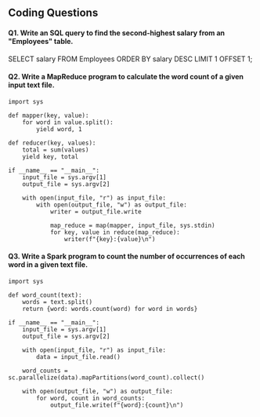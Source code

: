 
## Coding Questions
<h4> Q1. Write an SQL query to find the second-highest salary from an "Employees" table. </h4>

SELECT salary
FROM Employees
ORDER BY salary DESC
LIMIT 1
OFFSET 1;

<h4> Q2. Write a MapReduce program to calculate the word count of a given input text file. </h4>

```
import sys

def mapper(key, value):
    for word in value.split():
        yield word, 1

def reducer(key, values):
    total = sum(values)
    yield key, total

if __name__ == "__main__":
    input_file = sys.argv[1]
    output_file = sys.argv[2]

    with open(input_file, "r") as input_file:
        with open(output_file, "w") as output_file:
            writer = output_file.write

            map_reduce = map(mapper, input_file, sys.stdin)
            for key, value in reduce(map_reduce):
                writer(f"{key}:{value}\n")
```

#### Q3. Write a Spark program to count the number of occurrences of each word in a given text file.
```
import sys

def word_count(text):
    words = text.split()
    return {word: words.count(word) for word in words}

if __name__ == "__main__":
    input_file = sys.argv[1]
    output_file = sys.argv[2]

    with open(input_file, "r") as input_file:
        data = input_file.read()

    word_counts = sc.parallelize(data).mapPartitions(word_count).collect()

    with open(output_file, "w") as output_file:
        for word, count in word_counts:
            output_file.write(f"{word}:{count}\n")
```
